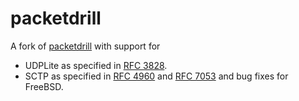 # packetdrill
A fork of [packetdrill](https://code.google.com/p/packetdrill/) with support for
* UDPLite as specified in [RFC 3828](https://tools.ietf.org/html/rfc3828).
* SCTP as specified in [RFC 4960](https://tools.ietf.org/html/rfc4960) and [RFC 7053](https://tools.ietf.org/html/rfc7053)
and bug fixes for FreeBSD.
